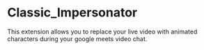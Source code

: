 # Classic_Impersonator
This extension allows you to replace your live video with animated characters during your google meets video chat. 

